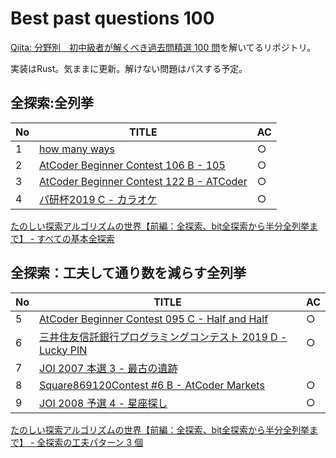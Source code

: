 # Best past questions 100

[Qiita: 分野別　初中級者が解くべき過去問精選 100 問](https://qiita.com/e869121/items/eb50fdaece12be418faa#2-3-%E5%88%86%E9%87%8E%E5%88%A5%E5%88%9D%E4%B8%AD%E7%B4%9A%E8%80%85%E3%81%8C%E8%A7%A3%E3%81%8F%E3%81%B9%E3%81%8D%E9%81%8E%E5%8E%BB%E5%95%8F%E7%B2%BE%E9%81%B8-100-%E5%95%8F)を解いてるリポジトリ。

実装はRust。気ままに更新。解けない問題はパスする予定。

## 全探索:全列挙

| No | TITLE                                                                                                  | AC |
|----|--------------------------------------------------------------------------------------------------------|----|
| 1  | [how many ways](http://judge.u-aizu.ac.jp/onlinejudge/description.jsp?id=ITP1_7_B&lang=ja)             | ○  |
| 2  | [AtCoder Beginner Contest 106 B - 105](https://atcoder.jp/contests/abc106/tasks/abc106_b)              | ○  |
| 3  | [AtCoder Beginner Contest 122 B - ATCoder](https://atcoder.jp/contests/abc122/tasks/abc122_b)          | ○  |
| 4  | [パ研杯2019 C - カラオケ](https://atcoder.jp/contests/pakencamp-2019-day3/tasks/pakencamp_2019_day3_c) | ○  |

[たのしい探索アルゴリズムの世界【前編：全探索、bit全探索から半分全列挙まで】 - すべての基本全探索](https://qiita.com/e869120/items/25cb52ba47be0fd418d6#2-%E3%81%99%E3%81%B9%E3%81%A6%E3%81%AE%E5%9F%BA%E6%9C%AC%E5%85%A8%E6%8E%A2%E7%B4%A2)

## 全探索：工夫して通り数を減らす全列挙

| No | TITLE                                                                                                                       | AC |
|----|-----------------------------------------------------------------------------------------------------------------------------|----|
| 5  | [AtCoder Beginner Contest 095 C - Half and Half](https://atcoder.jp/contests/abc095/tasks/arc096_a)                         | ○  |
| 6  | [三井住友信託銀行プログラミングコンテスト 2019 D - Lucky PIN](https://atcoder.jp/contests/sumitrust2019/tasks/sumitb2019_d) | ○  |
| 7  | [JOI 2007 本選 3 - 最古の遺跡](https://atcoder.jp/contests/joi2007ho/tasks/joi2007ho_c)                                     |    |
| 8  | [Square869120Contest #6 B - AtCoder Markets](https://atcoder.jp/contests/s8pc-6/tasks/s8pc_6_b)                             | ○  |
| 9  | [JOI 2008 予選 4 - 星座探し](https://atcoder.jp/contests/joi2008yo/tasks/joi2008yo_d)                                       | ○  |

[たのしい探索アルゴリズムの世界【前編：全探索、bit全探索から半分全列挙まで】 - 全探索の工夫パターン 3 個](https://qiita.com/e869120/items/25cb52ba47be0fd418d6#2-4-%E5%85%A8%E6%8E%A2%E7%B4%A2%E3%81%AE%E5%B7%A5%E5%A4%AB%E3%83%91%E3%82%BF%E3%83%BC%E3%83%B3-3-%E5%80%8B)
